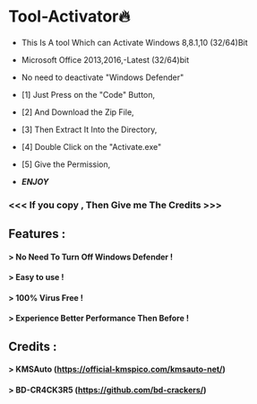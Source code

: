 # Tool-Activator🔥
####
* This Is A tool Which can Activate Windows 8,8.1,10 (32/64)Bit
* Microsoft Office 2013,2016,-Latest (32/64)bit
* No need to deactivate "Windows Defender"

* [1] Just Press on the "Code" Button,
* [2] And Download the Zip File,
* [3] Then Extract It Into the Directory,
* [4] Double Click on the "Activate.exe"
* [5] Give the Permission,
* _______ENJOY_______
####

### <<< If you copy , Then Give me The Credits >>>



## Features :

#### > No Need To Turn Off Windows Defender !
#### > Easy to use !
#### > 100% Virus Free !
#### > Experience Better Performance Then Before !

## Credits :

#### > KMSAuto (https://official-kmspico.com/kmsauto-net/)
#### > BD-CR4CK3R5 (https://github.com/bd-crackers/)
